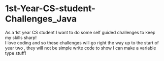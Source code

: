 # 1st-Year-CS-student-Challenges_Java
As a 1st year CS student I want to do some self guided challenges to keep my skills sharp!                                                                                                  
I love coding and so these challenges will go right the way up to the start of year two ,
they will not be simple write code to show I can make a variable type stuff!
